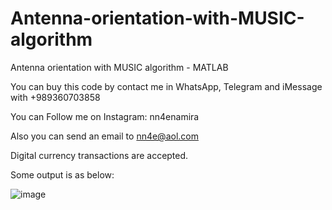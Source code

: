 # Antenna-orientation-with-MUSIC-algorithm
Antenna orientation with MUSIC algorithm - MATLAB

You can buy this code by contact me in WhatsApp, Telegram and iMessage with +989360703858

You can Follow me on Instagram: nn4enamira

Also you can send an email to nn4e@aol.com

Digital currency transactions are accepted.

Some output is as below:

![image](https://github.com/user-attachments/assets/317d796e-819a-4683-81e9-27df977ba993)

